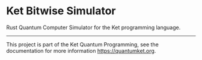 # Ket Bitwise Simulator

Rust Quantum Computer Simulator for the Ket programming language.

-----------

This project is part of the Ket Quantum Programming, see the documentation for
more information https://quantumket.org.
